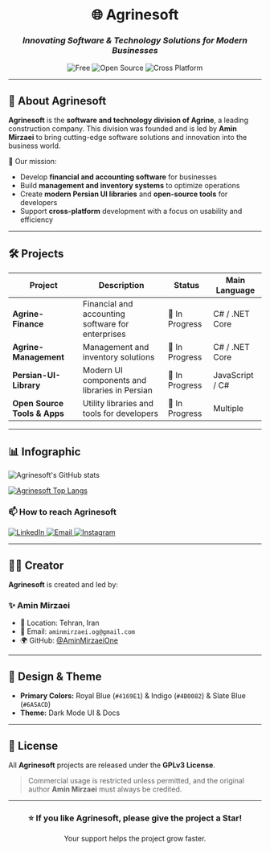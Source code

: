 <!-- Agrinesoft README - Dark Theme with Blue & Purple Palette -->

<div align="center">

# 🌐 **Agrinesoft**
### _Innovating Software & Technology Solutions for Modern Businesses_

![Free](https://img.shields.io/badge/Free-Yes-4B0082?style=for-the-badge&logoColor=white)
![Open Source](https://img.shields.io/badge/Open%20Source-Yes-4169E1?style=for-the-badge&logoColor=white)
![Cross Platform](https://img.shields.io/badge/Cross%20Platform-Yes-6A5ACD?style=for-the-badge&logoColor=white)

</div>

---

## 🌌 About Agrinesoft
**Agrinesoft** is the **software and technology division of Agrine**, a leading construction company. This division was founded and is led by **Amin Mirzaei** to bring cutting-edge software solutions and innovation into the business world.

🚀 Our mission:
- Develop **financial and accounting software** for businesses
- Build **management and inventory systems** to optimize operations
- Create **modern Persian UI libraries** and **open-source tools** for developers
- Support **cross-platform** development with a focus on usability and efficiency

---

## 🛠️ Projects
| Project                        | Description                                           | Status          | Main Language |
|--------------------------------|-------------------------------------------------------|-----------------|---------------|
| **Agrine-Finance**              | Financial and accounting software for enterprises     | 🚧 In Progress   | C# / .NET Core |
| **Agrine-Management**           | Management and inventory solutions                    | 🚧 In Progress   | C# / .NET Core |
| **Persian-UI-Library**          | Modern UI components and libraries in Persian         | 🚧 In Progress   | JavaScript / C# |
| **Open Source Tools & Apps**    | Utility libraries and tools for developers            | 🚧 In Progress   | Multiple |

---

## 📊 Infographic

![Agrinesoft's GitHub stats](https://github-readme-stats.vercel.app/api?username=agrinesoft&show_icons=true&bg_color=000000&title_color=6A5ACD&text_color=FFFFFF&icon_color=4169E1)

[![Agrinesoft Top Langs](https://github-readme-stats.vercel.app/api/top-langs?username=agrinesoft&hide=html,scss,stylus,blade,jupyter%20notebook,python,css,shell,batchfile,dockerfile,typescript&show_icons=true&bg_color=000000&title_color=6A5ACD&text_color=FFFFFF&icon_color=4B0082)](https://github.com/agrinesoft)

### 📫 How to reach Agrinesoft

<div display="flex">
  <a href="https://www.linkedin.com/company/agrinesoft/">
    <img src="https://img.shields.io/badge/linkedin-%234169E1.svg?style=for-the-badge&logo=linkedin&logoColor=white" alt="LinkedIn"/>
  </a>
  <a href="mailto:agrinesoft@outlook.com">
    <img src="https://img.shields.io/badge/Email-%234B0082?style=for-the-badge&logo=gmail&logoColor=white" alt="Email"/>
  </a>
  <a href="https://instagram.com/agrinesoft">
    <img src="https://img.shields.io/badge/Instagram-%236A5ACD?style=for-the-badge&logo=instagram&logoColor=white" alt="Instagram"/>
  </a>
</div>

---

## 👨‍💻 Creator
**Agrinesoft** is created and led by:  

### ✨ Amin Mirzaei  
- 📍 Location: Tehran, Iran
- 📧 Email: `aminmirzaei.og@gmail.com`  
- 🌍 GitHub: [@AminMirzaeiOne](https://github.com/AminMirzaeiOne)

---

## 🎨 Design & Theme
- **Primary Colors:** Royal Blue (`#4169E1`) & Indigo (`#4B0082`) & Slate Blue (`#6A5ACD`)  
- **Theme:** Dark Mode UI & Docs  

---

## 📜 License
All **Agrinesoft** projects are released under the **GPLv3 License**.  
> Commercial usage is restricted unless permitted, and the original author **Amin Mirzaei** must always be credited.  

---

<div align="center">

### ⭐ If you like Agrinesoft, please give the project a Star!  
Your support helps the project grow faster.  

</div>
